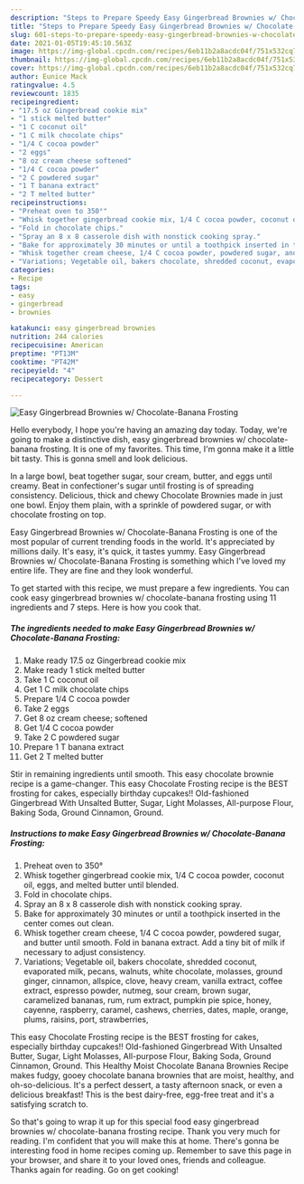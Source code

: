 ```yaml
---
description: "Steps to Prepare Speedy Easy Gingerbread Brownies w/ Chocolate-Banana Frosting"
title: "Steps to Prepare Speedy Easy Gingerbread Brownies w/ Chocolate-Banana Frosting"
slug: 601-steps-to-prepare-speedy-easy-gingerbread-brownies-w-chocolate-banana-frosting
date: 2021-01-05T19:45:10.563Z
image: https://img-global.cpcdn.com/recipes/6eb11b2a8acdc04f/751x532cq70/easy-gingerbread-brownies-w-chocolate-banana-frosting-recipe-main-photo.jpg
thumbnail: https://img-global.cpcdn.com/recipes/6eb11b2a8acdc04f/751x532cq70/easy-gingerbread-brownies-w-chocolate-banana-frosting-recipe-main-photo.jpg
cover: https://img-global.cpcdn.com/recipes/6eb11b2a8acdc04f/751x532cq70/easy-gingerbread-brownies-w-chocolate-banana-frosting-recipe-main-photo.jpg
author: Eunice Mack
ratingvalue: 4.5
reviewcount: 1835
recipeingredient:
- "17.5 oz Gingerbread cookie mix"
- "1 stick melted butter"
- "1 C coconut oil"
- "1 C milk chocolate chips"
- "1/4 C cocoa powder"
- "2 eggs"
- "8 oz cream cheese softened"
- "1/4 C cocoa powder"
- "2 C powdered sugar"
- "1 T banana extract"
- "2 T melted butter"
recipeinstructions:
- "Preheat oven to 350°"
- "Whisk together gingerbread cookie mix, 1/4 C cocoa powder, coconut oil, eggs, and melted butter until blended."
- "Fold in chocolate chips."
- "Spray an 8 x 8 casserole dish with nonstick cooking spray."
- "Bake for approximately 30 minutes or until a toothpick inserted in the center comes out clean."
- "Whisk together cream cheese, 1/4 C cocoa powder, powdered sugar, and butter until smooth. Fold in banana extract. Add a tiny bit of milk if necessary to adjust consistency."
- "Variations; Vegetable oil, bakers chocolate, shredded coconut, evaporated milk, pecans, walnuts, white chocolate, molasses, ground ginger, cinnamon, allspice, clove, heavy cream, vanilla extract, coffee extract, espresso powder, nutmeg, sour cream, brown sugar, caramelized bananas, rum, rum extract, pumpkin pie spice, honey, cayenne, raspberry, caramel, cashews, cherries, dates, maple, orange, plums, raisins, port, strawberries,"
categories:
- Recipe
tags:
- easy
- gingerbread
- brownies

katakunci: easy gingerbread brownies 
nutrition: 244 calories
recipecuisine: American
preptime: "PT13M"
cooktime: "PT42M"
recipeyield: "4"
recipecategory: Dessert

---
```



![Easy Gingerbread Brownies w/ Chocolate-Banana Frosting](https://img-global.cpcdn.com/recipes/6eb11b2a8acdc04f/751x532cq70/easy-gingerbread-brownies-w-chocolate-banana-frosting-recipe-main-photo.jpg)

Hello everybody, I hope you're having an amazing day today. Today, we're going to make a distinctive dish, easy gingerbread brownies w/ chocolate-banana frosting. It is one of my favorites. This time, I'm gonna make it a little bit tasty. This is gonna smell and look delicious.

In a large bowl, beat together sugar, sour cream, butter, and eggs until creamy. Beat in confectioner&#39;s sugar until frosting is of spreading consistency. Delicious, thick and chewy Chocolate Brownies made in just one bowl. Enjoy them plain, with a sprinkle of powdered sugar, or with chocolate frosting on top.

Easy Gingerbread Brownies w/ Chocolate-Banana Frosting is one of the most popular of current trending foods in the world. It's appreciated by millions daily. It's easy, it's quick, it tastes yummy. Easy Gingerbread Brownies w/ Chocolate-Banana Frosting is something which I've loved my entire life. They are fine and they look wonderful.


To get started with this recipe, we must prepare a few ingredients. You can cook easy gingerbread brownies w/ chocolate-banana frosting using 11 ingredients and 7 steps. Here is how you cook that.

<!--inarticleads1-->

##### The ingredients needed to make Easy Gingerbread Brownies w/ Chocolate-Banana Frosting:

1. Make ready 17.5 oz Gingerbread cookie mix
1. Make ready 1 stick melted butter
1. Take 1 C coconut oil
1. Get 1 C milk chocolate chips
1. Prepare 1/4 C cocoa powder
1. Take 2 eggs
1. Get 8 oz cream cheese; softened
1. Get 1/4 C cocoa powder
1. Take 2 C powdered sugar
1. Prepare 1 T banana extract
1. Get 2 T melted butter


Stir in remaining ingredients until smooth. This easy chocolate brownie recipe is a game-changer. This easy Chocolate Frosting recipe is the BEST frosting for cakes, especially birthday cupcakes!! Old-fashioned Gingerbread With Unsalted Butter, Sugar, Light Molasses, All-purpose Flour, Baking Soda, Ground Cinnamon, Ground. 

<!--inarticleads2-->

##### Instructions to make Easy Gingerbread Brownies w/ Chocolate-Banana Frosting:

1. Preheat oven to 350°
1. Whisk together gingerbread cookie mix, 1/4 C cocoa powder, coconut oil, eggs, and melted butter until blended.
1. Fold in chocolate chips.
1. Spray an 8 x 8 casserole dish with nonstick cooking spray.
1. Bake for approximately 30 minutes or until a toothpick inserted in the center comes out clean.
1. Whisk together cream cheese, 1/4 C cocoa powder, powdered sugar, and butter until smooth. Fold in banana extract. Add a tiny bit of milk if necessary to adjust consistency.
1. Variations; Vegetable oil, bakers chocolate, shredded coconut, evaporated milk, pecans, walnuts, white chocolate, molasses, ground ginger, cinnamon, allspice, clove, heavy cream, vanilla extract, coffee extract, espresso powder, nutmeg, sour cream, brown sugar, caramelized bananas, rum, rum extract, pumpkin pie spice, honey, cayenne, raspberry, caramel, cashews, cherries, dates, maple, orange, plums, raisins, port, strawberries,


This easy Chocolate Frosting recipe is the BEST frosting for cakes, especially birthday cupcakes!! Old-fashioned Gingerbread With Unsalted Butter, Sugar, Light Molasses, All-purpose Flour, Baking Soda, Ground Cinnamon, Ground. This Healthy Moist Chocolate Banana Brownies Recipe makes fudgy, gooey chocolate banana brownies that are moist, healthy, and oh-so-delicious. It&#39;s a perfect dessert, a tasty afternoon snack, or even a delicious breakfast! This is the best dairy-free, egg-free treat and it&#39;s a satisfying scratch to. 

So that's going to wrap it up for this special food easy gingerbread brownies w/ chocolate-banana frosting recipe. Thank you very much for reading. I'm confident that you will make this at home. There's gonna be interesting food in home recipes coming up. Remember to save this page in your browser, and share it to your loved ones, friends and colleague. Thanks again for reading. Go on get cooking!

